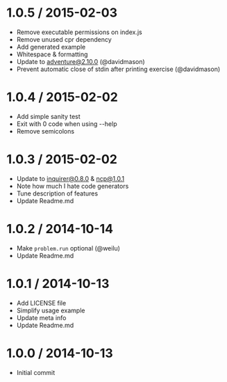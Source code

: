 1.0.5 / 2015-02-03
==================

  * Remove executable permissions on index.js
  * Remove unused cpr dependency
  * Add generated example
  * Whitespace & formatting
  * Update to adventure@2.10.0 (@davidmason)
  * Prevent automatic close of stdin after printing exercise (@davidmason)

1.0.4 / 2015-02-02
==================

  * Add simple sanity test
  * Exit with 0 code when using --help
  * Remove semicolons

1.0.3 / 2015-02-02
==================

  * Update to inquirer@0.8.0 & ncp@1.0.1
  * Note how much I hate code generators
  * Tune description of features
  * Update Readme.md

1.0.2 / 2014-10-14
==================

  * Make `problem.run` optional (@weilu)
  * Update Readme.md

1.0.1 / 2014-10-13
==================

  * Add LICENSE file
  * Simplify usage example
  * Update meta info
  * Update Readme.md

1.0.0 / 2014-10-13
==================

  * Initial commit
